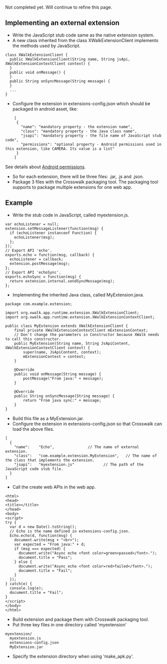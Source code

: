 Not completed yet. Will continue to refine this page.

## Implementing an external extension
* Write the JavaScript stub code same as the native extension system.
* A new class inherited from the class XWalkExtensionClient implements the methods used by JavaScript.
```
class XWalkExtensionClient {
  public XWalkExtensionClient(String name, String jsApi, XWalkExtensionContextClient context) {
  }
  public void onMessage() {
  }
  public String onSyncMessage(String message) {
  }
  ...
}
```
* Configure the extension in extensions-config.json which should be packaged in android asset, like:
```
    [
     {
       "name": "mandatory property - the extension name",
       "class": "mandatory property - the Java class name",
       "jsapi": "mandatory property - the file name of JavaScript stub code",
       "permissions": "optional property - Android permissions used in this extension, like CAMERA. Its value is a list"
     }
    ]
```
See details about [Android permissions](http://developer.android.com/reference/android/Manifest.permission.html).
* So for each extension, there will be three files: .jar, .js and .json.
* Package 3 files with the Crosswalk packaging tool. The packaging tool supports to package multiple extensions for one web app.

## Example
* Write the stub code in JavaScript, called myextension.js.
```
var echoListener = null;
extension.setMessageListener(function(msg) {
  if (echoListener instanceof Function) {
    echoListener(msg);
  };
});
// Export API 'echo'.
exports.echo = function(msg, callback) {
  echoListener = callback;
  extension.postMessage(msg);
};
// Export API 'echoSync'.
exports.echoSync = function(msg) {
  return extension.internal.sendSyncMessage(msg);
};
```
* Implementing the inherited Java class, called MyExtension.java.
```
package com.example.extension;

import org.xwalk.app.runtime.extension.XWalkExtensionClient;
import org.xwalk.app.runtime.extension.XWalkExtensionContextClient;

public class MyExtension extends XWalkExtensionClient {
    final private XWalkExtensionContextClient mExtensionContext;
    // Don't change the parameters in Constructor because XWalk needs to call this constructor.
    public MyExtension(String name, String JsApiContent, XWalkExtensionContextClient context) {
        super(name, JsApiContent, context);
        mExtensionContext = context;
    }

    @Override
    public void onMessage(String message) {
        postMessage("From java:" + message);
    }

    @Override
    public String onSyncMessage(String message) {
        return "From java sync:" + message;
    }
}
```
* Build this file as a MyExtension.jar.
* Configure the extension in extensions-config.json so that Crosswalk can load the above files.
```
[
  {
    "name":    "Echo",               // The name of external extension.
    "class":   "com.example.extension.MyExtension",   // The name of the class that implements the extension.
    "jsapi":   "myextension.js"             // The path of the JavaScript code stub file.
  }
]
```
* Call the create web APIs in the web app.
```
<html>
<head>
<title></title>
</head>
<body>
<script>
try {
  var d = new Date().toString();
  // Echo is the name defined in extensions-config.json.
  Echo.echo(d, function(msg) {
    document.write(msg + "<br>");
    var expected = "From java:" + d;
    if (msg === expected) {
      document.write("Async echo <font color=green>passed</font>.");
      document.title = "Pass";
    } else {
      document.write("Async echo <font color=red>failed</font>.");
      document.title = "Fail";
    }
  });
} catch(e) {
  console.log(e);
  document.title = "Fail";
}
</script>
</body>
</html>
```
* Build extension and package them with Crosswalk packaging tool.
 * Put three key files in one directory called 'myextension'
```
myextension/
  myextension.js
  extensions-config.json
  MyExtension.jar
```
 * Specify the extension directory when using 'make_apk.py'.